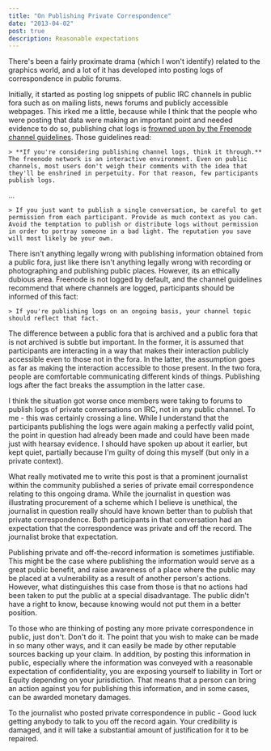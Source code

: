 ```yaml
---
title: "On Publishing Private Correspondence"
date: "2013-04-02"
post: true
description: Reasonable expectations
---
```


There's been a fairly proximate drama (which I won't identify) related to the graphics world, and a lot of it has developed into posting logs of correspondence in public forums.

Initially, it started as posting log snippets of public IRC channels in public fora such as on mailing lists, news forums and publicly accessible webpages. This irked me a little, because while I think that the people who were posting that data were making an important point and needed evidence to do so, publishing chat logs is [frowned upon by the Freenode channel guidelines](http://freenode.net/channel_guidelines.shtml). Those guidelines read:

```
> **If you're considering publishing channel logs, think it through.** The freenode network is an interactive environment. Even on public channels, most users don't weigh their comments with the idea that they'll be enshrined in perpetuity. For that reason, few participants publish logs.
```

...

```
> If you just want to publish a single conversation, be careful to get permission from each participant. Provide as much context as you can. Avoid the temptation to publish or distribute logs without permission in order to portray someone in a bad light. The reputation you save will most likely be your own.
```

There isn't anything legally wrong with publishing information obtained from a public fora, just like there isn't anything legally wrong with recording or photographing and publishing public places. However, its an ethically dubious area. Freenode is not logged by default, and the channel guidelines recommend that where channels are logged, participants should be informed of this fact:

```
> If you're publishing logs on an ongoing basis, your channel topic should reflect that fact.
```

The difference between a public fora that is archived and a public fora that is not archived is subtle but important. In the former, it is assumed that participants are interacting in a way that makes their interaction publicly accessible even to those not in the fora. In the latter, the assumption goes as far as making the interaction accessible to those present. In the two fora, people are comfortable communicating different kinds of things. Publishing logs after the fact breaks the assumption in the latter case.

I think the situation got worse once members were taking to forums to publish logs of private conversations on IRC, not in any public channel. To me - this was certainly crossing a line. While I understand that the participants publishing the logs were again making a perfectly valid point, the point in question had already been made and could have been made just with hearsay evidence. I should have spoken up about it earlier, but kept quiet, partially because I'm guilty of doing this myself (but only in a private context).

What really motivated me to write this post is that a prominent journalist within the community published a series of private email correspondence relating to this ongoing drama. While the journalist in question was illustrating procurement of a scheme which I believe is unethical, the journalist in question really should have known better than to publish that private correspondence. Both participants in that conversation had an expectation that the correspondence was private and off the record. The journalist broke that expectation.

Publishing private and off-the-record information is sometimes justifiable. This might be the case where publishing the information would serve as a great public benefit, and raise awareness of a place where the public may be placed at a vulnerability as a result of another person's actions. However, what distinguishes this case from those is that no actions had been taken to put the public at a special disadvantage. The public didn't have a right to know, because knowing would not put them in a better position.

To those who are thinking of posting any more private correspondence in public, just don't. Don't do it. The point that you wish to make can be made in so many other ways, and it can easily be made by other reputable sources backing up your claim. In addition, by posting this information in public, especially where the information was conveyed with a reasonable expectation of confidentiality, you are exposing yourself to liability in Tort or Equity depending on your jurisdiction. That means that a person can bring an action against you for publishing this information, and in some cases, can be awarded monetary damages.

To the journalist who posted private correspondence in public - Good luck getting anybody to talk to you off the record again. Your credibility is damaged, and it will take a substantial amount of justification for it to be repaired.
